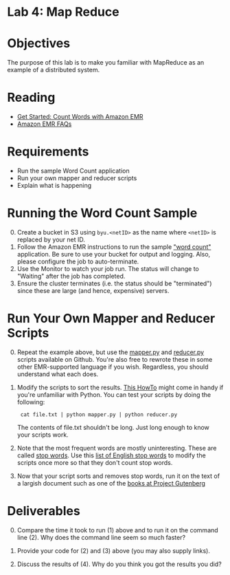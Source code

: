 # Lab 4: Map Reduce

# Objectives

The purpose of this lab is to make you familiar with MapReduce as an example of a distributed system.

# Reading

- [Get Started: Count Words with Amazon EMR](http://docs.aws.amazon.com/ElasticMapReduce/latest/DeveloperGuide/emr-get-started-count-words.html)
- [Amazon EMR FAQs](http://aws.amazon.com/elasticmapreduce/faqs/)

# Requirements

- Run the sample Word Count application
- Run your own mapper and reducer scripts
- Explain what is happening

# Running the Word Count Sample 

0. Create a bucket in S3 using ```byu.<netID>``` as the name where ```<netID>``` is replaced by your net ID.
0. Follow the Amazon EMR instructions to run the sample ["word count"](http://aws.amazon.com/articles/2273) application. Be sure to use your bucket for output and logging. Also, please configure the job to auto-terminate.
0. Use the Monitor to watch your job run.  The status will change to "Waiting" after the job has completed.
0. Ensure the cluster terminates (i.e. the status should be "terminated") since these are large (and hence, expensive) servers.


# Run Your Own Mapper and Reducer Scripts

0. Repeat the example above, but use the [mapper.py](https://github.com/windley/CS462-Event-Edition/blob/master/code/mapreduce/mapper.py) and [reducer.py](https://github.com/windley/CS462-Event-Edition/blob/master/code/mapreduce/reducer.py) scripts available on Github. You're also free to rewrote these in some other EMR-supported language if you wish. Regardless, you should understand what each does.
0. Modify the scripts to sort the results. [This HowTo](https://wiki.python.org/moin/HowTo/Sorting) might come in handy if you're unfamiliar with Python. You can test your scripts by doing the following:

		cat file.txt | python mapper.py | python reducer.py

	The contents of file.txt shouldn't be long. Just long enough to know your scripts work. 

0. Note that the most frequent words are mostly uninteresting. These are called [stop words](https://en.wikipedia.org/wiki/Stop_words). Use this [list of English stop words](https://github.com/windley/CS462-Event-Edition/blob/master/code/mapreduce/stop-words) to modify the scripts once more so that they don't count stop words.
0. Now that your script sorts and removes stop words, run it on the text of a largish document such as one of the [books at Project Gutenberg](https://www.gutenberg.org/)

# Deliverables

0. Compare the time it took to run (1) above and to run it on the command line (2). Why does the command line seem so much faster?

1. Provide your code for (2) and (3) above (you may also supply links).

2. Discuss the results of (4). Why do you think you got the results you did? 
